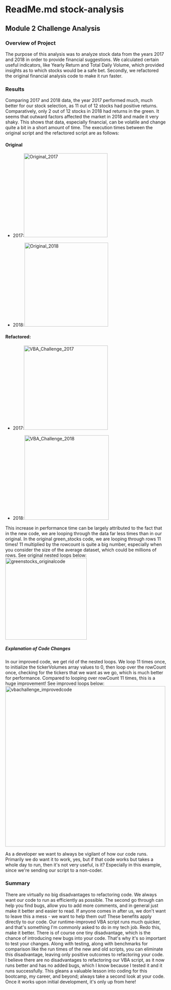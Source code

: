 # ReadMe.md stock-analysis
## Module 2 Challenge Analysis

### Overview of Project
The purpose of this analysis was to analyze stock data from the years 2017 and 2018 in order to provide financial suggestions. We calculated certain useful indicators, like Yearly Return and Total Daily Volume, which provided insights as to which stocks would be a safe bet. Secondly, we refactored the original financial analysis code to make it run faster.

### Results
Comparing 2017 and 2018 data, the year 2017 performed much, much better for our stock selection, as 11 out of 12 stocks had positive returns. Comparatively, only 2 out of 12 stocks in 2018 had returns in the green. It seems that outward factors affected the market in 2018 and made it very shaky. This shows that data, especially financial, can be volatile and change quite a bit in a short amount of time. 
The execution times between the original script and the refactored script are as follows:

#### Original
- 2017:<img width="262" alt="Original_2017" src="https://user-images.githubusercontent.com/90166034/134776281-ed8c6d54-1fc4-406b-8525-28326d810d08.png">

- 2018:<img width="262" alt="Original_2018" src="https://user-images.githubusercontent.com/90166034/134776285-5546922f-689b-4821-9c32-caabdbfa1658.png">

#### Refactored:
- 2017:<img width="263" alt="VBA_Challenge_2017" src="https://user-images.githubusercontent.com/90166034/134776290-cacce0aa-92eb-428f-a02a-72d87682cabe.png">

- 2018:<img width="264" alt="VBA_Challenge_2018" src="https://user-images.githubusercontent.com/90166034/134776296-132e3b0f-07cb-4dc3-b9bb-16ba326dc9ae.png">

This increase in performance time can be largely attributed to the fact that in the new code, we are looping through the data far less times than in our original. In the original green_stocks code, we are looping through rows 11 times! 11 multiplied by the rowcount is quite a big number, especially when you consider the size of the average dataset, which could be millions of rows. See original nested loops below:
<img width="255" alt="greenstocks_originalcode" src="https://user-images.githubusercontent.com/90166034/134776621-4035c7b4-cf13-4a21-8dbc-961d5893d8cf.png">

##### Explanation of Code Changes
In our improved code, we get rid of the nested loops. We loop 11 times once, to initialize the tickerVolumes array values to 0, then loop over the rowCount once, checking for the tickers that we want as we go, which is much better for performance. Compared to looping over rowCount 11 times, this is a huge improvement! See improved loops below:
<img width="501" alt="vbachallenge_improvedcode" src="https://user-images.githubusercontent.com/90166034/134776626-ceeef344-0cf9-4961-91a4-1e1201d29911.png">

As a developer we want to always be vigilant of how our code runs. Primarily we do want it to work, yes, but if that code works but takes a whole day to run, then it's not very useful, is it? Especially in this example, since we're sending our script to a non-coder.


### Summary
There are virtually no big disadvantages to refactoring code. We always want our code to run as efficiently as possible. The second go through can help you find bugs, allow you to add more comments, and in general just make it better and easier to read. If anyone comes in after us, we don't want to leave this a mess - we want to help them out! These benefits apply directly to our code. Our runtime-improved VBA script runs much quicker, and that's something I'm commonly asked to do in my tech job. Redo this, make it better. There is of course one tiny disadvantage, which is the chance of introducing new bugs into your code. That's why it's so important to test your changes. Along with testing, along with benchmarks for comparison like the run times of the new and old scripts, you can eliminate this disadvantage, leaving only positive outcomes to refactoring your code. I believe there are no disadvantages to refactoring our VBA script, as it now runs better and has no added bugs, which I know because I tested it and it runs successfully. This gleans a valuable lesson into coding for this bootcamp, my career, and beyond; always take a second look at your code. Once it works upon initial development, it's only up from here!
